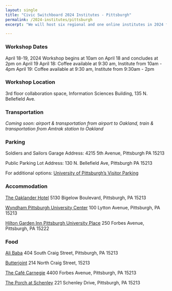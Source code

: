 ```yaml
---
layout: single
title: "Civic Switchboard 2024 Institutes - Pittsburgh"
permalink: /2024-institutes/pittsburgh
excerpt: "We will host six regional and one online institutes in 2024 for library workers interested in serving as intermediaries between community members and civic data and developing civic data roles for their libraries."

---
```

### Workshop Dates
April 18-19, 2024
Workshop begins at 10am on April 18 and concludes at 2pm on April 19
April 18: Coffee available at 9:30 am, Institute from 10am - 4pm
April 19: Coffee available at 9:30 am, Institute from 9:30am - 2pm

### Workshop Location
3rd floor collaboration space, Information Sciences Building, 135 N. Bellefield Ave. 

### Transportation
*Coming soon: airport & transportation from airport to Oakland, train & transportation from Amtrak station to Oakland*

### Parking
Soldiers and Sailors Garage
Address: 4215 5th Avenue, Pittsburgh PA 15213

Public Parking Lot
Address: 130 N. Bellefield Ave, Pittsburgh PA 15213

For additional options: [University of Pittsburgh’s Visitor Parking](https://www.pts.pitt.edu/mobility/parking/visitor-and-daily-parking)

### Accommodation
[The Oaklander Hotel](https://theoaklanderhotel.com/_)
5130 Bigelow Boulevard, Pittsburgh, PA 15213

[Wyndham Pittsburgh University Center](https://www.wyndhampittsburghuniversitycenter.com/)
100 Lytton Avenue, Pittsburgh, PA 15213

[Hilton Garden Inn Pittsburgh University Place](https://www.hilton.com/en/hotels/pitucgi-hilton-garden-inn-pittsburgh-university-place/)
250 Forbes Avenue, Pittsburgh, PA 15222

### Food
[Ali Baba](https://www.alibabapgh.com/)
404 South Craig Street, Pittsburgh, PA 15213

[Butterjoint](https://butterjoint.com/)
214 North Craig Street, 15213

[The Café Carnegie](https://thecafecarnegie.com/)
4400 Forbes Avenue, Pittsburgh, PA 15213

[The Porch at Schenley](https://www.dineattheporch.com/schenley)
221 Schenley Drive, Pittsburgh, PA 15213

